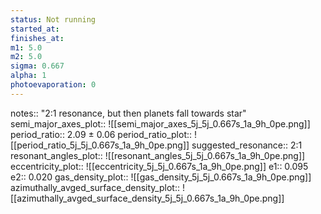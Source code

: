 ```yaml
---
status: Not running
started_at:
finishes_at:
m1: 5.0
m2: 5.0
sigma: 0.667
alpha: 1
photoevaporation: 0
---
```


notes:: "2:1 resonance, but then planets fall towards star"
semi_major_axes_plot:: ![[semi_major_axes_5j_5j_0.667s_1a_9h_0pe.png]]
period_ratio:: 2.09 ± 0.06
period_ratio_plot:: ![[period_ratio_5j_5j_0.667s_1a_9h_0pe.png]]
suggested_resonance:: 2:1
resonant_angles_plot:: ![[resonant_angles_5j_5j_0.667s_1a_9h_0pe.png]]
eccentricity_plot:: ![[eccentricity_5j_5j_0.667s_1a_9h_0pe.png]]
e1:: 0.095
e2:: 0.020
gas_density_plot:: ![[gas_density_5j_5j_0.667s_1a_9h_0pe.png]]
azimuthally_avged_surface_density_plot:: ![[azimuthally_avged_surface_density_5j_5j_0.667s_1a_9h_0pe.png]]
